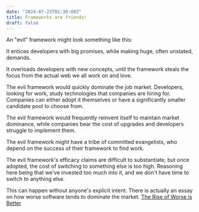 ```yaml
---
date: "2024-07-23T01:30:00Z"
title: Frameworks are friends!
draft: false
---
```


An "evil" framework might look something like this:

It entices developers with big promises, while making huge, often unstated, demands.

It overloads developers with new concepts, until the framework steals the focus from the actual web we all work on and love.

The evil framework would quickly dominate the job market. Developers, looking for work, study technologies that companies are hiring for. Companies can either adopt it themselves or have a significantly smaller candidate pool to choose from.

The evil framework would frequently reinvent itself to maintain market dominance, while companies bear the cost of upgrades and developers struggle to implement them.

The evil framework might have a tribe of committed evangelists, who depend on the success of their framework to find work.

The evil framework's efficacy claims are difficult to substantiate, but once adopted, the cost of switching to something else is too high. Reasoning here being that we've invested too much into it, and we don't have time to switch to anything else.

This can happen without anyone's explicit intent. There is actually an essay on how worse software tends to dominate the market. [The Rise of Worse is Better](https://www.dreamsongs.com/RiseOfWorseIsBetter.html)